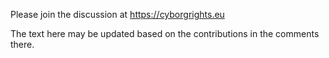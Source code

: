 Please join the discussion at https://cyborgrights.eu

The text here may be updated based on the contributions in the comments there.